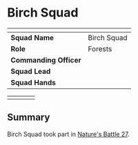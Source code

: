 # Birch Squad

| []() | |
| --- | --- |
| **Squad Name** | Birch Squad | squad.2
| **Role** | Forests |
| **Commanding Officer** | |
| **Squad Lead** | |
| **Squad Hands** | |

|||||
|:---:|:---:|:---:|:---:|
|||||

## Summary

Birch Squad took part in [Nature's Battle 27](../../../storylines/ended/natures-battle-27.md).
